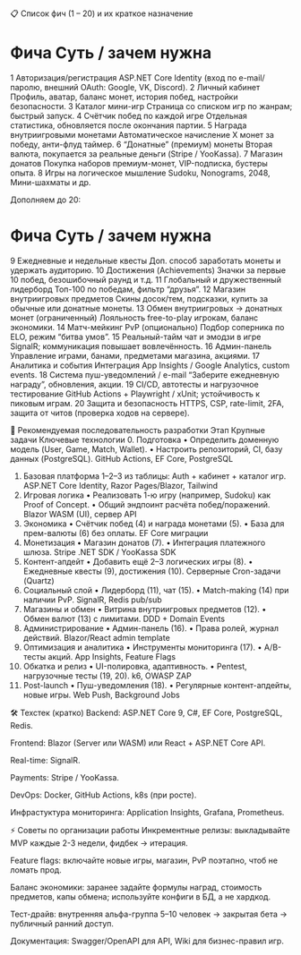 📋 Список фич (1 – 20) и их краткое назначение
#	Фича	Суть / зачем нужна
1	Авторизация/регистрация	ASP.NET Core Identity (вход по e-mail/паролю, внешний OAuth: Google, VK, Discord).
2	Личный кабинет	Профиль, аватар, баланс монет, история побед, настройки безопасности.
3	Каталог мини-игр	Страница со списком игр по жанрам; быстрый запуск.
4	Счётчик побед по каждой игре	Отдельная статистика, обновляется после окончания партии.
5	Награда внутриигровыми монетами	Автоматическое начисление X монет за победу, анти-флуд таймер.
6	“Донатные” (премиум) монеты	Вторая валюта, покупается за реальные деньги (Stripe / YooKassa).
7	Магазин донатов	Покупка наборов премиум-монет, VIP-подписка, бустеры опыта.
8	Игры на логическое мышление	Sudoku, Nonograms, 2048, Мини-шахматы и др.

Дополняем до 20:

#	Фича	Суть / зачем нужна
9	Ежедневные и недельные квесты	Доп. способ заработать монеты и удержать аудиторию.
10	Достижения (Achievements)	Значки за первые 10 побед, безошибочный раунд и т.д.
11	Глобальный и дружественный лидерборд	Топ-100 по победам, фильтр “друзья”.
12	Магазин внутриигровых предметов	Скины досок/тем, подсказки, купить за обычные или донатные монеты.
13	Обмен внутриигровых → донатных монет (ограниченный)	Лояльность free-to-play игрокам, баланс экономики.
14	Матч-мейкинг PvP (опционально)	Подбор соперника по ELO, режим “битва умов”.
15	Реальный-тайм чат и эмодзи в игре	SignalR; коммуникация повышает вовлечённость.
16	Админ-панель	Управление играми, банами, предметами магазина, акциями.
17	Аналитика и события	Интеграция App Insights / Google Analytics, custom events.
18	Система пуш-уведомлений / e-mail	“Заберите ежедневную награду”, обновления, акции.
19	CI/CD, автотесты и нагрузочное тестирование	GitHub Actions + Playwright / xUnit; устойчивость к пиковым играм.
20	Защита и безопасность	HTTPS, CSP, rate-limit, 2FA, защита от читов (проверка ходов на сервере).

🔧 Рекомендуемая последовательность разработки
Этап	Крупные задачи	Ключевые технологии
0. Подготовка	• Определить доменную модель (User, Game, Match, Wallet).
• Настроить репозиторий, CI, базу данных (PostgreSQL).	GitHub Actions, EF Core, PostgreSQL
1. Базовая платформа	1–2–3 из таблицы: Auth + кабинет + каталог игр.	ASP.NET Core Identity, Razor Pages/Blazor, Tailwind
2. Игровая логика	• Реализовать 1-ю игру (например, Sudoku) как Proof of Concept.
• Общий эндпоинт расчёта побед/поражений.	Blazor WASM (UI), сервер API
3. Экономика	• Счётчик побед (4) и награда монетами (5).
• База для прем-валюты (6) без оплаты.	EF Core миграции
4. Монетизация	• Магазин донатов (7).
• Интеграция платежного шлюза.	Stripe .NET SDK / YooKassa SDK
5. Контент-апдейт	• Добавить ещё 2–3 логических игры (8).
• Ежедневные квесты (9), достижения (10).	Серверные Cron-задачи (Quartz)
6. Социальный слой	• Лидерборд (11), чат (15).
• Match-making (14) при наличии PvP.	SignalR, Redis pub/sub
7. Магазины и обмен	• Витрина внутриигровых предметов (12).
• Обмен валют (13) с лимитами.	DDD + Domain Events
8. Администрирование	• Админ-панель (16).
• Права ролей, журнал действий.	Blazor/React admin template
9. Оптимизация и аналитика	• Инструменты мониторинга (17).
• A/B-тесты акций.	App Insights, Feature Flags
10. Обкатка и релиз	• UI-полировка, адаптивность.
• Pentest, нагрузочные тесты (19, 20).	k6, OWASP ZAP
11. Post-launch	• Пуш-уведомления (18).
• Регулярные контент-апдейты, новые игры.	Web Push, Background Jobs

🛠️ Техстек (кратко)
Backend: ASP.NET Core 9, C#, EF Core, PostgreSQL, Redis.

Frontend: Blazor (Server или WASM) или React + ASP.NET Core API.

Real-time: SignalR.

Payments: Stripe / YooKassa.

DevOps: Docker, GitHub Actions, k8s (при росте).

Инфрастуктура мониторинга: Application Insights, Grafana, Prometheus.

⚡ Советы по организации работы
Инкрементные релизы: выкладывайте MVP каждые 2-3 недели, фидбек → итерация.

Feature flags: включайте новые игры, магазин, PvP поэтапно, чтоб не ломать прод.

Баланс экономики: заранее задайте формулы наград, стоимость предметов, капы обмена; используйте конфиги в БД, а не хардкод.

Тест-драйв: внутренняя альфа-группа 5–10 человек → закрытая бета → публичный ранний доступ.

Документация: Swagger/OpenAPI для API, Wiki для бизнес-правил игр.
